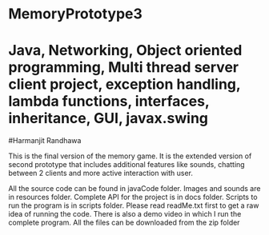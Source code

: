 # MemoryPrototype3
# Java, Networking, Object oriented programming, Multi thread server client project, exception handling, lambda functions, interfaces, inheritance, GUI, javax.swing
#Harmanjit Randhawa

This is the final version of the memory game. It is the extended version of second prototype that includes additional features like 
sounds, chatting between 2 clients and more active interaction with user.

All the source code can be found in javaCode folder. Images and sounds are in resources folder. 
Complete API for the project is in docs folder.
Scripts to run the program is in scripts folder. 
Please read readMe.txt first to get a raw idea of running the code. 
There is also a demo video in which I run the complete program.
All the files can be downloaded from the zip folder
